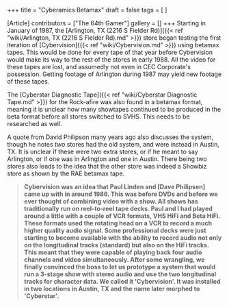 +++
title = "Cyberamics Betamax"
draft = false
tags = [ ]

[Article]
contributors = ["The 64th Gamer"]
gallery = []
+++
Starting in January of 1987, the [Arlington, TX (2216 S Fielder Rd)]({{< ref "wiki/Arlington, TX (2216 S Fielder Rd).md" >}}) store began testing the first iteration of [Cybervision]({{< ref "wiki/Cybervision.md" >}}) using betamax tapes. This would be done for every tape of that year before Cybervision would make its way to the rest of the stores in early 1988. All the video for these tapes are lost, and assumedly not even in CEC Corporate's possession. Getting footage of Arlington during 1987 may yield new footage of these tapes.

The [Cyberstar Diagnostic Tape]({{< ref "wiki/Cyberstar Diagnostic Tape.md" >}}) for the Rock-afire was also found in a betamax format, meaning it is unclear how many showtapes continued to be produced in the beta format before all stores switched to SVHS. This needs to be researched as well.

A quote from David Philipson many years ago also discusses the system, though he notes _two_ stores had the old system, and were instead in Austin, TX. It is unclear if these were two extra stores, or if he meant to say Arlington, or if one was in Arlington and one in Austin. There being two stores also leads to the idea that the other store was indeed a Showbiz store as shown by the RAE betamax tape.<blockquote>**Cybervision was an idea that Paul Linden and [Dave Philipsen] came up with in around 1986.  This was before DVDs and before we ever thought of combining video with a show.  All shows has traditionally run on reel-to-reel tape decks.  Paul and I had played around a little with a couple of VCR formats, VHS HiFi and Beta HiFi.  These formats used the rotating head on a VCR to record a much higher quality audio signal.  Some professional decks were just starting to become available with the ability to record audio not only on the longitudinal tracks (standard) but also on the HiFi tracks.  This meant that they were capable of playing back four audio channels and video simultaneously.  After some wrangling, we finally convinced the boss to let us prototype a system that would run a 3-stage show with stereo audio and use the two longitudinal tracks for character data.  We called it 'Cybervision'.  It was installed in two locations in Austin, TX and the name later morphed to 'Cyberstar'.**</blockquote>
